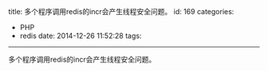 title: 多个程序调用redis的incr会产生线程安全问题。
id: 169
categories:
  - PHP
  - redis
date: 2014-12-26 11:52:28
tags:
---

多个程序调用redis的incr会产生线程安全问题。
